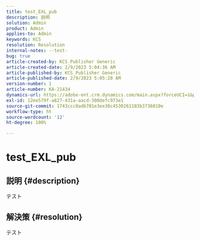 ```yaml
---
title: test_EXL_pub
description: 説明
solution: Admin
product: Admin
applies-to: Admin
keywords: KCS
resolution: Resolution
internal-notes: --test-
bug: true
article-created-by: KCS_Publisher Generic
article-created-date: 2/9/2023 5:04:36 AM
article-published-by: KCS_Publisher Generic
article-published-date: 2/9/2023 5:05:28 AM
version-number: 1
article-number: KA-21434
dynamics-url: https://adobe-ent.crm.dynamics.com/main.aspx?forceUCI=1&pagetype=entityrecord&etn=knowledgearticle&id=f774703c-37a8-ed11-aad1-6045bd0063aa
exl-id: 12ee579f-a827-431a-aacd-300defc973e1
source-git-commit: 1743ccc8adb701e3ee38c4530261103b3736010e
workflow-type: ht
source-wordcount: '12'
ht-degree: 100%

---
```


# test_EXL_pub

## 説明 {#description}

テスト

## 解決策 {#resolution}


テスト
